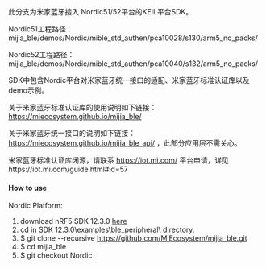 此分支为米家蓝牙接入 Nordic51/52平台的KEIL平台SDK。

Nordic51工程路径：mijia_ble/demos/Nordic/mible_std_authen/pca10028/s130/arm5_no_packs/

Nordic52工程路径：mijia_ble/demos/Nordic/mible_std_authen/pca10040/s132/arm5_no_packs/

SDK中包含Nordic平台对米家蓝牙统一接口的适配、米家蓝牙标准认证库以及demo示例。

关于米家蓝牙标准认证库的使用说明如下链接：https://miecosystem.github.io/mijia_ble/ 

关于米家蓝牙统一接口的说明如下链接： https://miecosystem.github.io/mijia_ble_api/ ，此部分应用层不需关心。

米家蓝牙标准认证库闭源，请联系 https://iot.mi.com/ 平台申请，详见https://iot.mi.com/guide.html#id=57

#### How to use
Nordic Platform:
1. download nRF5 SDK 12.3.0 [here](http://www.nordicsemi.com/eng/nordic/Products/nRF52832/nRF5-SDK-v12-zip/54281)
2. cd in SDK 12.3.0\examples\ble_peripheral\ directory.
3. $ git clone --recursive https://github.com/MiEcosystem/mijia_ble.git
4. $ cd mijia_ble
5. $ git checkout Nordic
